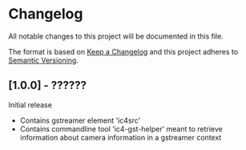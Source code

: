 # Changelog

All notable changes to this project will be documented in this file.

The format is based on [Keep a Changelog](https://keepachangelog.com/en/1.0.0/)
and this project adheres to [Semantic Versioning](https://semver.org/spec/v2.0.0.html).

## [1.0.0] - ??????

Initial release

- Contains gstreamer element 'ic4src'
- Contains commandline tool 'ic4-gst-helper' meant to retrieve
  information about camera information in a gstreamer context
